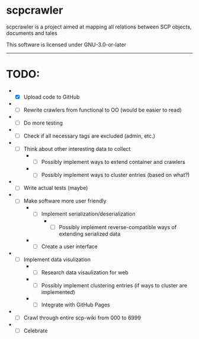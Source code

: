 # scpcrawler
scpcrawler is a project aimed at mapping all relations between SCP objects, documents and tales

This software is licensed under GNU-3.0-or-later

---

# TODO:
* - [x] Upload code to GitHub
* - [ ] Rewrite crawlers from functional to OO (would be easier to read)
* - [ ] Do more testing
* - [ ] Check if all necessary tags are excluded (admin, etc.)
* - [ ] Think about other interesting data to collect
    * - [ ] Possibly implement ways to extend container and crawlers
    * - [ ] Possibly implement ways to cluster entries (based on what?)
* - [ ] Write actual tests (maybe)
* - [ ] Make software more user friendly
    * - [ ] Implement serialization/deserialization
        * - [ ] Possibly implement reverse-compatible ways of extending serialized data
    * - [ ] Create a user interface
* - [ ] Implement data visulization
    * - [ ] Research data visaulization for web
    * - [ ] Possibly implement clustering entries (if ways to cluster are implemented)
    * - [ ] Integrate with GitHub Pages
* - [ ] Crawl through entire scp-wiki from 000 to 6999
* - [ ] Celebrate
